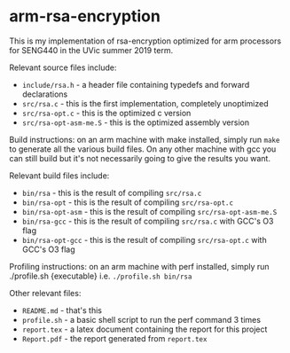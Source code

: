 # arm-rsa-encryption

This is my implementation of rsa-encryption optimized for arm processors for SENG440 in the UVic summer 2019 term. 

Relevant source files include:

- `include/rsa.h` - a header file containing typedefs and forward declarations
- `src/rsa.c` - this is the first implementation, completely unoptimized
- `src/rsa-opt.c` - this is the optimized c version
- `src/rsa-opt-asm-me.S` - this is the optimized assembly version

Build instructions: on an arm machine with make installed, simply run `make` to generate all the various build files. On any other machine with gcc you can still build but it's not necessarily going to give the results you want.

Relevant build files include:

- `bin/rsa` - this is the result of compiling `src/rsa.c`
- `bin/rsa-opt` - this is the result of compiling `src/rsa-opt.c`
- `bin/rsa-opt-asm` - this is the result of compiling `src/rsa-opt-asm-me.S`
- `bin/rsa-gcc` - this is the result of compiling `src/rsa.c` with GCC's O3 flag
- `bin/rsa-opt-gcc` - this is the result of compiling `src/rsa-opt.c` with GCC's O3 flag

Profiling instructions: on an arm machine with perf installed, simply run ./profile.sh {executable} i.e. `./profile.sh bin/rsa`

Other relevant files:

- `README.md` - that's this
- `profile.sh` - a basic shell script to run the perf command 3 times
- `report.tex` - a latex document containing the report for this project
- `Report.pdf` - the report generated from `report.tex`
